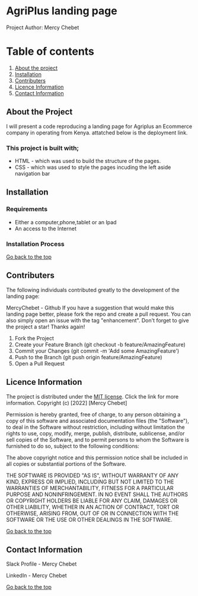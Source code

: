 # AgriPlus landing page
Project Author: Mercy Chebet
# Table of contents
1. [About the project](#about-the-project)
2. [Installation](#Usage)
3. [Contributers](#Contributers)
4. [Licence Information](#License-Information)
5. [Contact Information](#COntact-Information)
## About the Project
I will present a code reproducing a landing page for Agriplus an Ecommerce company in operating from Kenya. attatched below is the deployment link.
### This project is built with;
 * HTML - which was used to build the structure of the pages.
*  CSS - which was used to style the pages incuding the left aside navigation bar
## Installation
### Requirements
* Either a computer,phone,tablet or an Ipad
* An access to the Internet
### Installation Process
[Go back to the top](how-to-use-the-process)
## Contributers
The following individuals contributed greatly to the development of the landing page:

MercyChebet - Github
If you have a suggestion that would make this landing page better, please fork the repo and create a pull request. You can also simply open an issue with the tag "enhancement". Don't forget to give the project a star! Thanks again!

1. Fork the Project
2. Create your Feature Branch (git checkout -b feature/AmazingFeature)
3. Commit your Changes (git commit -m 'Add some AmazingFeature')
4. Push to the Branch (git push origin feature/AmazingFeature)
5. Open a Pull Request
## Licence Information 
The project is distributed under the [MIT license](link). Click the link for more information.
Copyright (c) [2022] [Mercy Chebet]

Permission is hereby granted, free of charge, to any person obtaining a copy of this software and associated documentation files (the "Software"), to deal in the Software without restriction, including without limitation the rights to use, copy, modify, merge, publish, distribute, sublicense, and/or sell copies of the Software, and to permit persons to whom the Software is furnished to do so, subject to the following conditions:

The above copyright notice and this permission notice shall be included in all copies or substantial portions of the Software.

THE SOFTWARE IS PROVIDED "AS IS", WITHOUT WARRANTY OF ANY KIND, EXPRESS OR IMPLIED, INCLUDING BUT NOT LIMITED TO THE WARRANTIES OF MERCHANTABILITY, FITNESS FOR A PARTICULAR PURPOSE AND NONINFRINGEMENT. IN NO EVENT SHALL THE AUTHORS OR COPYRIGHT HOLDERS BE LIABLE FOR ANY CLAIM, DAMAGES OR OTHER LIABILITY, WHETHER IN AN ACTION OF CONTRACT, TORT OR OTHERWISE, ARISING FROM, OUT OF OR IN CONNECTION WITH THE SOFTWARE OR THE USE OR OTHER DEALINGS IN THE SOFTWARE.

[Go back to the top](how-to-use-the-process)
## Contact Information
Slack Profile - Mercy Chebet

LinkedIn - Mercy Chebet

[Go back to the top](how-to-use-the-process)




